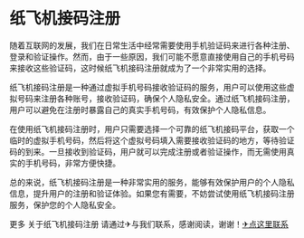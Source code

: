 # 纸飞机接码注册

随着互联网的发展，我们在日常生活中经常需要使用手机验证码来进行各种注册、登录和验证操作。然而，由于一些原因，我们可能不愿意直接使用自己的手机号码来接收这些验证码，这时候纸飞机接码注册就成为了一个非常实用的选择。

纸飞机接码注册是一种通过虚拟手机号码接收验证码的服务，用户可以使用这些虚拟号码来注册各种账号，接收验证码，确保个人隐私安全。通过纸飞机接码注册，用户可以避免在注册时暴露自己的真实手机号码，有效保护个人隐私信息。

在使用纸飞机接码注册时，用户只需要选择一个可靠的纸飞机接码平台，获取一个临时的虚拟手机号码，然后将这个虚拟号码填入需要接收验证码的地方，等待验证码的到来。一旦接收到验证码，用户就可以完成注册或者验证操作，而无需使用真实的手机号码，非常方便快捷。

总的来说，纸飞机接码注册是一种非常实用的服务，能够有效保护用户的个人隐私信息，提升用户的注册和验证体验。如果您有需要，不妨尝试使用纸飞机接码注册服务，保护您的个人隐私安全。

更多 关于纸飞机接码注册 请通过✈与我们联系，感谢阅读，谢谢！[✈点这里联系](https://ss.k02.cc)